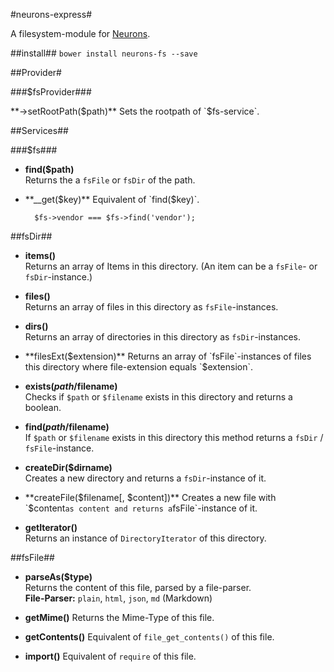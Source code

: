 #neurons-express#

A filesystem-module for [Neurons](https://github.com/platdesign/Neurons).

##install##
`bower install neurons-fs --save`

##Provider#

###$fsProvider###

**->setRootPath($path)**	
Sets the rootpath of `$fs-service`.



##Services##

###$fs###
- **find($path)**	
Returns the a `fsFile` or `fsDir` of the path.

- **__get($key)**	
Equivalent of `find($key)`.

		$fs->vendor === $fs->find('vendor');





##fsDir##
- **items()**	
Returns an array of Items in this directory. (An item can be a `fsFile`- or `fsDir`-instance.)

- **files()**	
Returns an array of files in this directory as `fsFile`-instances. 

- **dirs()**	
Returns an array of directories in this directory as `fsDir`-instances.

- **filesExt($extension)**	
Returns an array of `fsFile`-instances of files this directory where file-extension equals `$extension`.

- **exists($path/$filename)**	
Checks if `$path` or `$filename` exists in this directory and returns a boolean.

- **find($path/$filename)**		
If `$path` or `$filename` exists in this directory this method
returns a `fsDir` / `fsFile`-instance.

- **createDir($dirname)**	
Creates a new directory and returns a `fsDir`-instance of it.

- **createFile($filename[, $content])**	
Creates a new file with `$content` as content and returns a `fsFile`-instance of it.

- **getIterator()** 	
Returns an instance of `DirectoryIterator` of this directory.



##fsFile##

- **parseAs($type)**	
Returns the content of this file, parsed by a file-parser.	
	**File-Parser:** `plain`, `html`, `json`, `md` (Markdown)

- **getMime()**	
Returns the Mime-Type of this file.

- **getContents()**
Equivalent of `file_get_contents()` of this file.

- **import()**
Equivalent of `require` of this file.


